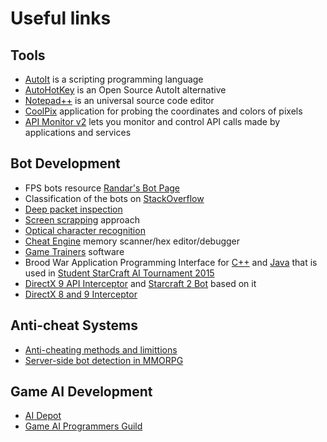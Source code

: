 # Useful links

## Tools

* [AutoIt](https://www.autoitscript.com/site/autoit) is a scripting programming language
* [AutoHotKey](http://ahkscript.org) is an Open Source AutoIt alternative
* [Notepad++](https://notepad-plus-plus.org) is an universal source code editor
* [CoolPix](https://www.colorschemer.com/colorpix_info.php) application for probing the coordinates and colors of pixels
* [API Monitor v2](http://www.rohitab.com/apimonitor) lets you monitor and control API calls made by applications and services

## Bot Development

* FPS bots resource [Randar's Bot Page](http://www.randars.com/bots)
* Classification of the bots on [StackOverflow](http://stackoverflow.com/questions/2741040/video-game-bots)
* [Deep packet inspection](https://en.wikipedia.org/wiki/Deep_packet_inspection)
* [Screen scrapping](https://en.wikipedia.org/wiki/Data_scraping#Screen_scraping) approach
* [Optical character recognition](https://en.wikipedia.org/wiki/Optical_character_recognition)
* [Cheat Engine](https://en.wikipedia.org/wiki/Cheat_Engine) memory scanner/hex editor/debugger
* [Game Trainers](https://en.wikipedia.org/wiki/Trainer_%28games%29) software
* Brood War Application Programming Interface for [C++](http://bwapi.github.io/) and [Java](http://bwmirror.jurenka.sk/) that is used in [Student StarCraft AI Tournament 2015](http://sscaitournament.com)
* [DirectX 9 API Interceptor](https://graphics.stanford.edu/~mdfisher/D3D9Interceptor.html) and [Starcraft 2 Bot](https://graphics.stanford.edu/~mdfisher/GameAIs.html) based on it
* [DirectX 8 and 9 Interceptor](http://www.codeguru.com/cpp/g-m/directx/directx8/article.php/c11453/Intercept-Calls-to-DirectX-with-a-Proxy-DLL.htm)

## Anti-cheat Systems
* [Anti-cheating methods and limittions](https://en.wikipedia.org/wiki/Cheating_in_online_games#Anti-cheating_methods_and_limitations)
* [Server-side bot detection in MMORPG](https://iseclab.org/papers/botdetection-article.pdf)

## Game AI Development
* [AI Depot](http://ai-depot.com/)
* [Game AI Programmers Guild](http://www.gameai.com/)
